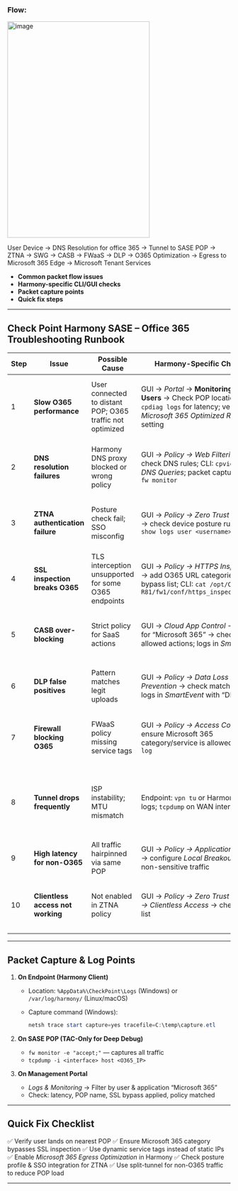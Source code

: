 
### Flow:

   <img width="321" height="488" alt="image" src="https://github.com/user-attachments/assets/5179c0d7-870a-4a62-97c2-626f1c232031" />


User Device → DNS Resolution for office 365 → Tunnel to SASE POP → ZTNA → SWG → CASB → FWaaS → DLP → O365 Optimization → Egress to Microsoft 365 Edge → Microsoft Tenant Services

* **Common packet flow issues**
* **Harmony-specific CLI/GUI checks**
* **Packet capture points**
* **Quick fix steps**

---

## **Check Point Harmony SASE – Office 365 Troubleshooting Runbook**

| Step | Issue                             | Possible Cause                                            | Harmony-Specific Checks                                                                                                                   | Resolution                                                                                 |
| ---- | --------------------------------- | --------------------------------------------------------- | ----------------------------------------------------------------------------------------------------------------------------------------- | ------------------------------------------------------------------------------------------ |
| 1    | **Slow O365 performance**         | User connected to distant POP; O365 traffic not optimized | GUI → *Portal* → **Monitoring → Users** → Check POP location; `cpdiag logs` for latency; verify *Microsoft 365 Optimized Routing* setting | Force POP selection via policy; enable *Microsoft 365 Egress Optimization* in SWG settings |
| 2    | **DNS resolution failures**       | Harmony DNS proxy blocked or wrong policy                 | GUI → *Policy → Web Filtering* → check DNS rules; CLI: `cpview` → *DNS Queries*; packet capture with `fw monitor`                         | Allow O365 FQDNs in policy; verify *DNS over HTTPS* (DoH) settings                         |
| 3    | **ZTNA authentication failure**   | Posture check fail; SSO misconfig                         | GUI → *Policy → Zero Trust Access* → check device posture rules; CLI: `show logs user <username>`                                         | Fix posture profile; verify Azure AD SAML integration; re-enroll endpoint                  |
| 4    | **SSL inspection breaks O365**    | TLS interception unsupported for some O365 endpoints      | GUI → *Policy → HTTPS Inspection* → add O365 URL categories to bypass list; CLI: `cat /opt/CPsuite-R81/fw1/conf/https_inspection.xml`     | Follow Check Point’s *M365 SSL Inspection Bypass List* KB                                  |
| 5    | **CASB over-blocking**            | Strict policy for SaaS actions                            | GUI → *Cloud App Control* → search for “Microsoft 365” → check allowed actions; logs in *SmartEvent*                                      | Allow sanctioned O365 functions; whitelist tenant domains                                  |
| 6    | **DLP false positives**           | Pattern matches legit uploads                             | GUI → *Policy → Data Loss Prevention* → check matched rules; logs in *SmartEvent* with “DLP” filter                                       | Adjust regex/patterns; exclude trusted O365 services                                       |
| 7    | **Firewall blocking O365**        | FWaaS policy missing service tags                         | GUI → *Policy → Access Control* → ensure Microsoft 365 category/service is allowed; CLI: `fw log`                                         | Add Microsoft 365 service category; use dynamic objects instead of static IPs              |
| 8    | **Tunnel drops frequently**       | ISP instability; MTU mismatch                             | Endpoint: `vpn tu` or Harmony Client logs; `tcpdump` on WAN interface                                                                     | Adjust MTU in Harmony Client; change tunnel keepalive interval; test alternate connection  |
| 9    | **High latency for non-O365**     | All traffic hairpinned via same POP                       | GUI → *Policy → Application Control* → configure *Local Breakout* for non-sensitive traffic                                               | Enable split-tunnel for non-critical SaaS and browsing                                     |
| 10   | **Clientless access not working** | Not enabled in ZTNA policy                                | GUI → *Policy → Zero Trust Access → Clientless Access* → check app list                                                                   | Add O365 to clientless access; verify portal URL is accessible externally                  |

---

## **Packet Capture & Log Points**

1. **On Endpoint (Harmony Client)**

   * Location: `%AppData%\CheckPoint\Logs` (Windows) or `/var/log/harmony/` (Linux/macOS)
   * Capture command (Windows):

     ```powershell
     netsh trace start capture=yes tracefile=C:\temp\capture.etl
     ```

2. **On SASE POP (TAC-Only for Deep Debug)**

   * `fw monitor -e "accept;"` — captures all traffic
   * `tcpdump -i <interface> host <O365_IP>`

3. **On Management Portal**

   * *Logs & Monitoring* → Filter by user & application “Microsoft 365”
   * Check: latency, POP name, SSL bypass applied, policy matched

---

## **Quick Fix Checklist**

✅ Verify user lands on nearest POP
✅ Ensure Microsoft 365 category bypasses SSL inspection
✅ Use dynamic service tags instead of static IPs
✅ Enable *Microsoft 365 Egress Optimization* in Harmony
✅ Check posture profile & SSO integration for ZTNA
✅ Use split-tunnel for non-O365 traffic to reduce POP load

---
